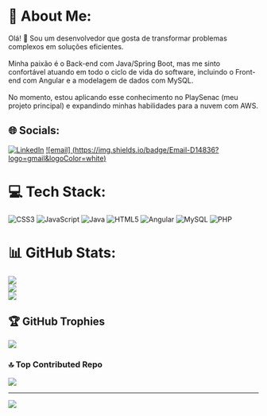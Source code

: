 # 💫 About Me:
Olá! 👋 Sou um desenvolvedor que gosta de transformar problemas complexos em soluções eficientes.<br><br>Minha paixão é o Back-end com Java/Spring Boot, mas me sinto confortável atuando em todo o ciclo de vida do software, incluindo o Front-end com Angular e a modelagem de dados com MySQL.<br><br>No momento, estou aplicando esse conhecimento no PlaySenac (meu projeto principal) e expandindo minhas habilidades para a nuvem com AWS.


## 🌐 Socials:
[![LinkedIn](https://img.shields.io/badge/LinkedIn-%230077B5.svg?logo=linkedin&logoColor=white)](https://www.linkedin.com/in/gabriel-antonio-742869285/) [![email]
(https://img.shields.io/badge/Email-D14836?logo=gmail&logoColor=white)](mailto:gabriel.17.set.2005@gmail.com) 

# 💻 Tech Stack:
![CSS3](https://img.shields.io/badge/css3-%231572B6.svg?style=flat&logo=css3&logoColor=white) ![JavaScript](https://img.shields.io/badge/javascript-%23323330.svg?style=flat&logo=javascript&logoColor=%23F7DF1E) ![Java](https://img.shields.io/badge/java-%23ED8B00.svg?style=flat&logo=openjdk&logoColor=white) ![HTML5](https://img.shields.io/badge/html5-%23E34F26.svg?style=flat&logo=html5&logoColor=white) ![Angular](https://img.shields.io/badge/angular-%23DD0031.svg?style=flat&logo=angular&logoColor=white) ![MySQL](https://img.shields.io/badge/mysql-4479A1.svg?style=flat&logo=mysql&logoColor=white) ![PHP](https://img.shields.io/badge/php-%23777BB4.svg?style=flat&logo=php&logoColor=white)
# 📊 GitHub Stats:
![](https://github-readme-stats.vercel.app/api?username=GabrielAdosS&theme=dark&hide_border=false&include_all_commits=true&count_private=true)<br/>
![](https://nirzak-streak-stats.vercel.app/?user=GabrielAdosS&theme=dark&hide_border=false)<br/>
![](https://github-readme-stats.vercel.app/api/top-langs/?username=GabrielAdosS&theme=dark&hide_border=false&include_all_commits=true&count_private=true&layout=compact)

## 🏆 GitHub Trophies
![](https://github-profile-trophy.vercel.app/?username=GabrielAdosS&theme=gruvbox&no-frame=true&no-bg=false&margin-w=4)

### 🔝 Top Contributed Repo
![](https://github-contributor-stats.vercel.app/api?username=GabrielAdosS&limit=5&theme=dark&combine_all_yearly_contributions=true)

---
[![](https://visitcount.itsvg.in/api?id=GabrielAdosS&icon=0&color=0)](https://visitcount.itsvg.in)

<!-- Proudly created with GPRM ( https://gprm.itsvg.in ) -->
